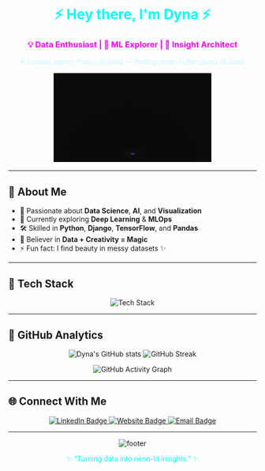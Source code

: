 <!-- 🌌 NEON PORTFOLIO README -->
<h1 align="center" style="color:#00fff5;">⚡ Hey there, I'm Dyna ⚡</h1>
<h3 align="center" style="color:#ff00ff;">💡 Data Enthusiast | 🤖 ML Explorer | 🔮 Insight Architect</h3>

<p align="center" style="color:#c8f7ff;">A curious sapien from 🇮🇳 India — finding order in the chaos of data!</p>

<p align="center">
  <img src="https://github.com/DynaJoshy/DynaJoshy/blob/main/sample.gif" alt="Animated introduction" width="320" />
</p>

---

## 🌠 About Me

- 🚀 Passionate about **Data Science**, **AI**, and **Visualization**  
- 🧠 Currently exploring **Deep Learning** & **MLOps**  
- 🛠️ Skilled in **Python**, **Django**, **TensorFlow**, and **Pandas**  
- 🎯 Believer in **Data + Creativity = Magic**  
- ⚡ Fun fact: I find beauty in messy datasets ✨  

---

## 🌈 Tech Stack

<p align="center">
  <img src="https://skillicons.dev/icons?i=python,vue,django,tensorflow,pytorch,pandas,opencv,sklearn,mysql,postgresql,grafana,firebase,linux,git&theme=dark" alt="Tech Stack" />
</p>

---

## 🧬 GitHub Analytics

<p align="center">
  <img src="https://github-readme-stats.vercel.app/api?username=DynaJoshy&show_icons=true&theme=radical&title_color=00fff5&icon_color=ff00ff&text_color=c8f7ff&bg_color=000000" alt="Dyna's GitHub stats" height="165"/>
  <img src="https://github-readme-streak-stats.herokuapp.com/?user=DynaJoshy&theme=radical&background=000000&ring=ff00ff&fire=00fff5&currStreakLabel=c8f7ff" alt="GitHub Streak" height="165"/>
</p>

<p align="center">
  <img src="https://github-readme-activity-graph.vercel.app/graph?username=DynaJoshy&bg_color=000000&color=00fff5&line=ff00ff&point=ffffff&area=true&hide_border=true" alt="GitHub Activity Graph"/>
</p>

---

## 🌐 Connect With Me

<p align="center">
  <a href="https://www.linkedin.com/in/dyna-joshy/" target="_blank">
    <img src="https://img.shields.io/badge/LinkedIn-00fff5?style=for-the-badge&logo=linkedin&logoColor=000000" alt="LinkedIn Badge"/>
  </a>
  <a href="https://dynajoshy.netlify.app/" target="_blank">
    <img src="https://img.shields.io/badge/Website-ff00ff?style=for-the-badge&logo=About.me&logoColor=000000" alt="Website Badge"/>
  </a>
  <a href="mailto:dynajoshy@gmail.com">
    <img src="https://img.shields.io/badge/Email-c8f7ff?style=for-the-badge&logo=gmail&logoColor=000000" alt="Email Badge"/>
  </a>
</p>

---

<p align="center">
  <img src="https://capsule-render.vercel.app/api?type=wave&color=0:00fff5,100:ff00ff&height=100&section=footer" alt="footer" />
</p>

<p align="center" style="color:#00fff5;">
  ✨ “Turning data into neon-lit insights.” ✨
</p>
